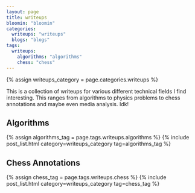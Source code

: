 ```yaml
---
layout: page
title: writeups
bloomin: "bloomin"
categories:
  writeups: "writeups"
  blogs: "blogs"
tags:
  writeups:
    algorithms: "algorithms"
    chess: "chess"
---
```

{% assign writeups_category = page.categories.writeups %}

This is a collection of writeups for various different technical fields I find
interesting. This ranges from algorithms to physics problems to chess annotations
and maybe even media analysis. Idk!

## Algorithms

{% assign algorithms_tag = page.tags.writeups.algorithms %}
{% include post_list.html category=writeups_category tag=algorithms_tag %}

## Chess Annotations

{% assign chess_tag = page.tags.writeups.chess %}
{% include post_list.html category=writeups_category tag=chess_tag %}